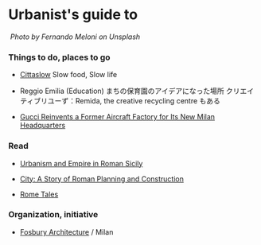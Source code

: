 # Urbanist's guide to

![]()
_Photo by Fernando Meloni on Unsplash_

### Things to do, places to go

- [Cittaslow](http://www.cittaslow.org/)
  Slow food, Slow life

- Reggio Emilia (Education)
  まちの保育園のアイデアになった場所
  クリエイティブリユーず：Remida, the creative recycling centre もある

- [Gucci Reinvents a Former Aircraft Factory for Its New Milan Headquarters](https://www.dezeen.com/2018/02/23/piuarch-architecture-abandoned-aircraft-factory-gucci-milan-headquarters-italy/)

### Read

- [Urbanism and Empire in Roman Sicily](https://utpress.utexas.edu/books/pfuntner-urbanism-and-empire-in-roman-sicily)

- [City: A Story of Roman Planning and Construction](https://www.amazon.com/City-Story-Roman-Planning-Construction-ebook/dp/B001I460JC)

- [Rome Tales](https://www.amazon.com/Rome-Tales-City-Helen-Constantine/dp/0199572461)

### Organization, initiative

- [Fosbury Architecture](https://www.facebook.com/fosburyarchitecture/?hc_location=group) / Milan
